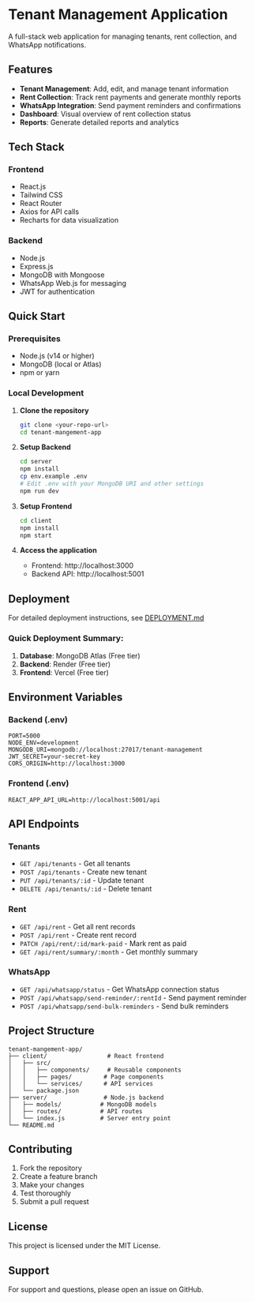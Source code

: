 # Tenant Management Application

A full-stack web application for managing tenants, rent collection, and WhatsApp notifications.

## Features

- **Tenant Management**: Add, edit, and manage tenant information
- **Rent Collection**: Track rent payments and generate monthly reports
- **WhatsApp Integration**: Send payment reminders and confirmations
- **Dashboard**: Visual overview of rent collection status
- **Reports**: Generate detailed reports and analytics

## Tech Stack

### Frontend
- React.js
- Tailwind CSS
- React Router
- Axios for API calls
- Recharts for data visualization

### Backend
- Node.js
- Express.js
- MongoDB with Mongoose
- WhatsApp Web.js for messaging
- JWT for authentication

## Quick Start

### Prerequisites
- Node.js (v14 or higher)
- MongoDB (local or Atlas)
- npm or yarn

### Local Development

1. **Clone the repository**
   ```bash
   git clone <your-repo-url>
   cd tenant-mangement-app
   ```

2. **Setup Backend**
   ```bash
   cd server
   npm install
   cp env.example .env
   # Edit .env with your MongoDB URI and other settings
   npm run dev
   ```

3. **Setup Frontend**
   ```bash
   cd client
   npm install
   npm start
   ```

4. **Access the application**
   - Frontend: http://localhost:3000
   - Backend API: http://localhost:5001

## Deployment

For detailed deployment instructions, see [DEPLOYMENT.md](./DEPLOYMENT.md)

### Quick Deployment Summary:

1. **Database**: MongoDB Atlas (Free tier)
2. **Backend**: Render (Free tier)
3. **Frontend**: Vercel (Free tier)

## Environment Variables

### Backend (.env)
```env
PORT=5000
NODE_ENV=development
MONGODB_URI=mongodb://localhost:27017/tenant-management
JWT_SECRET=your-secret-key
CORS_ORIGIN=http://localhost:3000
```

### Frontend (.env)
```env
REACT_APP_API_URL=http://localhost:5001/api
```

## API Endpoints

### Tenants
- `GET /api/tenants` - Get all tenants
- `POST /api/tenants` - Create new tenant
- `PUT /api/tenants/:id` - Update tenant
- `DELETE /api/tenants/:id` - Delete tenant

### Rent
- `GET /api/rent` - Get all rent records
- `POST /api/rent` - Create rent record
- `PATCH /api/rent/:id/mark-paid` - Mark rent as paid
- `GET /api/rent/summary/:month` - Get monthly summary

### WhatsApp
- `GET /api/whatsapp/status` - Get WhatsApp connection status
- `POST /api/whatsapp/send-reminder/:rentId` - Send payment reminder
- `POST /api/whatsapp/send-bulk-reminders` - Send bulk reminders

## Project Structure

```
tenant-mangement-app/
├── client/                 # React frontend
│   ├── src/
│   │   ├── components/     # Reusable components
│   │   ├── pages/         # Page components
│   │   └── services/      # API services
│   └── package.json
├── server/                # Node.js backend
│   ├── models/           # MongoDB models
│   ├── routes/           # API routes
│   └── index.js          # Server entry point
└── README.md
```

## Contributing

1. Fork the repository
2. Create a feature branch
3. Make your changes
4. Test thoroughly
5. Submit a pull request

## License

This project is licensed under the MIT License.

## Support

For support and questions, please open an issue on GitHub. 